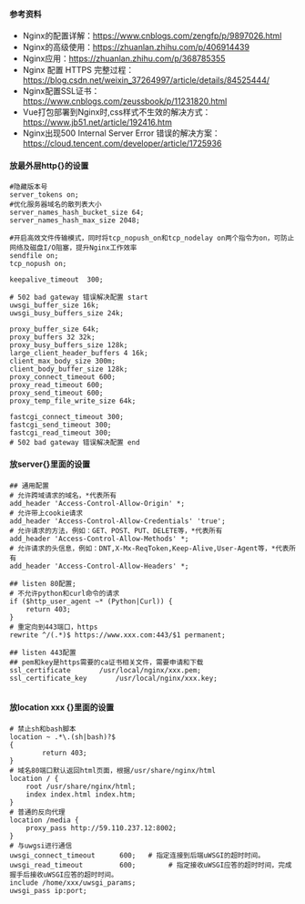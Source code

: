 #### 参考资料
  * Nginx的配置详解：https://www.cnblogs.com/zengfp/p/9897026.html
  * Nginx的高级使用：https://zhuanlan.zhihu.com/p/406914439
  * Nginx应用：https://zhuanlan.zhihu.com/p/368785355
  * Nginx 配置 HTTPS 完整过程：https://blog.csdn.net/weixin_37264997/article/details/84525444/
  * Nginx配置SSL证书：https://www.cnblogs.com/zeussbook/p/11231820.html
  * Vue打包部署到Nginx时,css样式不生效的解决方式：https://www.jb51.net/article/192416.htm
  * Nginx出现500 Internal Server Error 错误的解决方案：	https://cloud.tencent.com/developer/article/1725936

#### 放最外层http{}的设置
```
#隐藏版本号
server_tokens on;
#优化服务器域名的散列表大小 
server_names_hash_bucket_size 64;
server_names_hash_max_size 2048;

#开启高效文件传输模式，同时将tcp_nopush_on和tcp_nodelay on两个指令为on，可防止网络及磁盘I/O阻塞，提升Nginx工作效率
sendfile on;
tcp_nopush on; 

keepalive_timeout  300;

# 502 bad gateway 错误解决配置 start
uwsgi_buffer_size 16k;
uwsgi_busy_buffers_size 24k;

proxy_buffer_size 64k;
proxy_buffers 32 32k;
proxy_busy_buffers_size 128k;
large_client_header_buffers 4 16k;
client_max_body_size 300m;
client_body_buffer_size 128k;
proxy_connect_timeout 600;
proxy_read_timeout 600;
proxy_send_timeout 600;
proxy_temp_file_write_size 64k;

fastcgi_connect_timeout 300;
fastcgi_send_timeout 300;
fastcgi_read_timeout 300;
# 502 bad gateway 错误解决配置 end
```

#### 放server{}里面的设置
```
## 通用配置
# 允许跨域请求的域名，*代表所有
add_header 'Access-Control-Allow-Origin' *;
# 允许带上cookie请求
add_header 'Access-Control-Allow-Credentials' 'true';
# 允许请求的方法，例如：GET、POST、PUT、DELETE等，*代表所有
add_header 'Access-Control-Allow-Methods' *;
# 允许请求的头信息，例如：DNT,X-Mx-ReqToken,Keep-Alive,User-Agent等，*代表所有
add_header 'Access-Control-Allow-Headers' *;

## listen 80配置;
# 不允许python和curl命令的请求
if ($http_user_agent ~* (Python|Curl)) {
    return 403;
}
# 重定向到443端口，https
rewrite ^/(.*)$ https://www.xxx.com:443/$1 permanent;

## listen 443配置
## pem和key是https需要的ca证书相关文件，需要申请和下载
ssl_certificate       /usr/local/nginx/xxx.pem;
ssl_certificate_key       /usr/local/nginx/xxx.key;


```

#### 放location xxx {}里面的设置
```
# 禁止sh和bash脚本
location ~ .*\.(sh|bash)?$
{
        return 403;
}
# 域名80端口默认返回html页面，根据/usr/share/nginx/html
location / {
    root /usr/share/nginx/html;
    index index.html index.htm;
}
# 普通的反向代理
location /media {
    proxy_pass http://59.110.237.12:8002;
}
# 与uwgsi进行通信
uwsgi_connect_timeout      600;   # 指定连接到后端uWSGI的超时时间。
uwsgi_read_timeout         600;        # 指定接收uWSGI应答的超时时间，完成握手后接收uWSGI应答的超时时间。
include /home/xxx/uwsgi_params;
uwsgi_pass ip:port;
```